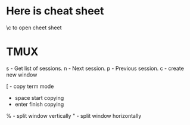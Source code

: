 # Here is cheat sheet

\c to open cheet sheet

# TMUX

<C-b>s - Get list of sessions.
<C-b>n - Next session.
<C-b>p - Previous session.
<C-b>c - create new window

<C-b>[ - copy term mode
 - space start copying
 - enter finish copying

<C-b>% - split window vertically
<C-b>" - split window horizontally


